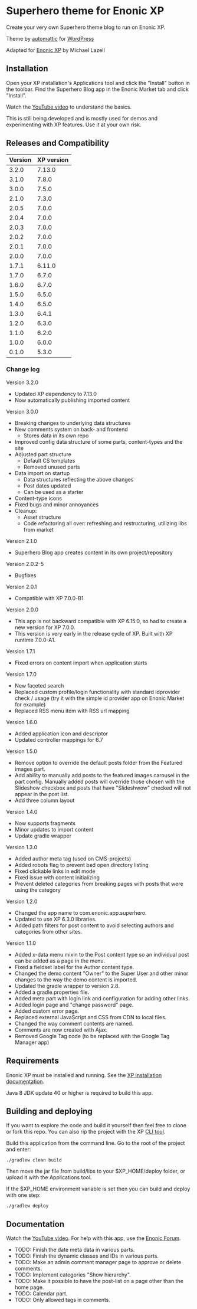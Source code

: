 # Superhero theme for Enonic XP

Create your very own Superhero theme blog to run on Enonic XP.

Theme by [automattic](https://profiles.wordpress.org/automattic/) for [WordPress](https://wordpress.com/themes/)

Adapted for [Enonic XP](https://github.com/enonic/xp) by Michael Lazell

## Installation

Open your XP installation's Applications tool and click the "Install" button in the toolbar. Find 
the Superhero Blog app in the Enonic Market tab and click "Install". 

Watch the [YouTube video](https://www.youtube.com/watch?v=YBOghlzIHDg) to understand the basics. 

This is still being developed and is mostly used for demos and experimenting with XP features. Use it at your own risk.

## Releases and Compatibility


| Version | XP version |
|---------|------------|
| 3.2.0   | 7.13.0     |
| 3.1.0   | 7.8.0      |
| 3.0.0   | 7.5.0      |
| 2.1.0   | 7.3.0      |
| 2.0.5   | 7.0.0      |
| 2.0.4   | 7.0.0      |
| 2.0.3   | 7.0.0      |
| 2.0.2   | 7.0.0      |
| 2.0.1   | 7.0.0      |
| 2.0.0   | 7.0.0      |
| 1.7.1   | 6.11.0     |
| 1.7.0   | 6.7.0      |
| 1.6.0   | 6.7.0      |
| 1.5.0   | 6.5.0      |
| 1.4.0   | 6.5.0      |
| 1.3.0   | 6.4.1      |
| 1.2.0   | 6.3.0      |
| 1.1.0   | 6.2.0      |
| 1.0.0   | 6.0.0      |
| 0.1.0   | 5.3.0      |

### Change log

Version 3.2.0
* Updated XP dependency to 7.13.0
* Now automatically publishing imported content

Version 3.0.0

* Breaking changes to underlying data structures
* New comments system on back- and frontend
  * Stores data in its own repo
* Improved config data structure of some parts, content-types and the site 
* Adjusted part structure
  * Default CS templates
  * Removed unused parts
* Data import on startup
  * Data structures reflecting the above changes 
  * Post dates updated
  * Can be used as a starter
* Content-type icons
* Fixed bugs and minor annoyances
* Cleanup:
  * Asset structure
  * Code refactoring all over: refreshing and restructuring, utilizing libs from market

Version 2.1.0

* Superhero Blog app creates content in its own project/repository

Version 2.0.2-5

* Bugfixes

Version 2.0.1

* Compatible with XP 7.0.0-B1

Version 2.0.0

* This app is not backward compatible with XP 6.15.0, so had to create a new version for XP 7.0.0.
* This version is very early in the release cycle of XP.  Built with XP runtime 7.0.0-A1.

Version 1.7.1

* Fixed errors on content import when application starts

Version 1.7.0

* New faceted search
* Replaced custom profile/login functionality with standard idprovider check / usage (try it with the simple id provider app on Enonic Market for example)
* Replaced RSS menu item with RSS url mapping

Version 1.6.0

* Added application icon and descriptor
* Updated controller mappings for 6.7

Version 1.5.0

* Remove option to override the default posts folder from the Featured images part.
* Add ability to manually add posts to the featured images carousel in the part config. Manually added posts will override those chosen with the Slideshow checkbox and posts that have "Slideshwow" checked will not appear in the post list.
* Add three column layout

Version 1.4.0

* Now supports fragments
* Minor updates to import content
* Update gradle wrapper

Version 1.3.0

* Added author meta tag (used on CMS-projects)
* Added robots flag to prevent bad open directory listing
* Fixed clickable links in edit mode
* Fixed issue with content initializing
* Prevent deleted categories from breaking pages with posts that were using the category

Version 1.2.0

* Changed the app name to com.enonic.app.superhero. 
* Updated to use XP 6.3.0 libraries.
* Added path filters for post content to avoid selecting authors and categories from other sites.

Version 1.1.0

* Added x-data menu mixin to the Post content type so an individual post can be added as a page in the menu.
* Fixed a fieldset label for the Author content type.
* Changed the demo content "Owner" to the Super User and other minor changes to the way the demo content is imported. 
* Updated the gradle wrapper to version 2.8.
* Added a gradle.properties file.
* Added meta part with login link and configuration for adding other links.
* Added login page and "change password" page.
* Added custom error page.
* Replaced external JavaScript and CSS from CDN to local files. 
* Changed the way comment contents are named.
* Comments are now created with Ajax.
* Removed Google Tag code (to be replaced with the Google Tag Manager app)


## Requirements

Enonic XP must be installed and running. See the [XP installation documentation](http://xp.readthedocs.org/en/stable/getstarted/index.html).

Java 8 JDK update 40 or higher is required to build this app.

## Building and deploying

If you want to explore the code and build it yourself then feel free to clone or fork this repo. You can also rip the project with 
the XP [CLI tool](http://xp.readthedocs.org/en/stable/reference/toolbox/init-project.html).

Build this application from the command line. Go to the root of the project and enter:

    ./gradlew clean build

Then move the jar file from build/libs to your $XP_HOME/deploy folder, or upload it with the Applications tool. 

If the $XP_HOME environment variable is set then you can build and deploy with one step:

    ./gradlew deploy

## Documentation

Watch the [YouTube video](https://www.youtube.com/watch?v=YBOghlzIHDg). For help with this app, use the [Enonic Forum](https://discuss.enonic.com/).

* TODO: Finish the date meta data in various parts.
* TODO: Finish the dynamic classes and IDs in various parts.
* TODO: Make an admin comment manager page to approve or delete comments.
* TODO: Implement categories "Show hierarchy".
* TODO: Make it possible to have the post-list on a page other than the home page.
* TODO: Calendar part.
* TODO: Only allowed tags in comments.
